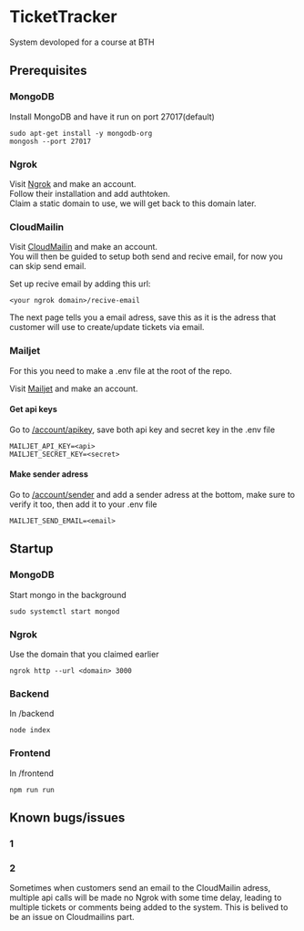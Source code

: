 # TicketTracker
System devoloped for a course at BTH

## Prerequisites

### MongoDB
Install MongoDB and have it run on port 27017(default)
```
sudo apt-get install -y mongodb-org
mongosh --port 27017
```

### Ngrok
Visit [Ngrok](https://ngrok.com/) and make an account.<br>
Follow their installation and add authtoken.<br>
Claim a static domain to use, we will get back to this domain later.

### CloudMailin
Visit [CloudMailin](https://www.cloudmailin.com/) and make an account.<br>
You will then be guided to setup both send and recive email, for now you can skip send email.

Set up recive email by adding this url:
```
<your ngrok domain>/recive-email
```
The next page tells you a email adress, save this as it is the adress that customer will use to create/update tickets via email.

### Mailjet
For this you need to make a .env file at the root of the repo.

Visit [Mailjet](https://www.mailjet.com) and make an account.

#### Get api keys
Go to [/account/apikey](https://app.mailjet.com/account/apikeys), save both api key and secret key in the .env file
```
MAILJET_API_KEY=<api>
MAILJET_SECRET_KEY=<secret>
```

#### Make sender adress
Go to [/account/sender](https://app.mailjet.com/account/sender) and add a sender adress at the bottom, make sure to verify it too, then add it to your .env file
```
MAILJET_SEND_EMAIL=<email>
```

## Startup

### MongoDB
Start mongo in the background
```
sudo systemctl start mongod
```

### Ngrok
Use the domain that you claimed earlier
```
ngrok http --url <domain> 3000
```

### Backend
In /backend
```
node index
```

### Frontend
In /frontend
```
npm run run
```

## Known bugs/issues

### 1


### 2
Sometimes when customers send an email to the CloudMailin adress, multiple api calls will be made no Ngrok with some time delay, leading to multiple tickets or comments being added to the system. This is belived to be an issue on Cloudmailins part.